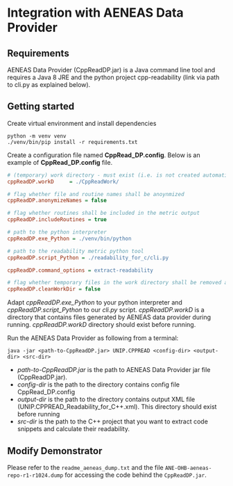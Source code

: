 # Integration with AENEAS Data Provider

## Requirements
AENEAS Data Provider (CppReadDP.jar) is a Java command line tool and requires a Java 8 JRE and the python project cpp-readability (link via path to cli.py as explained below). 

## Getting started

Create virtual environment and install dependencies
```shell
python -m venv venv
./venv/bin/pip install -r requirements.txt
```

Create a configuration file named **CppRead_DP.config**. 
Below is an example of **CppRead_DP.config** file.
```ini
# (temporary) work directory - must exist (i.e. is not created automatically)
cppReadDP.workD		= ./CppReadWork/

# flag whether file and routine names shall be anoynmized
cppReadDP.anonymizeNames = false

# flag whether routines shall be included in the metric output
cppReadDP.includeRoutines = true

# path to the python interpreter
cppReadDP.exe_Python = ./venv/bin/python

# path to the readability metric python tool
cppReadDP.script_Python = ./readability_for_c/cli.py

cppReadDP.command_options = extract-readability

# flag whether temporary files in the work directory shall be removed again. use 'false' only for debugging.
cppReadDP.cleanWorkDir = false
```

Adapt _cppReadDP.exe_Python_ to your python interpreter 
and _cppReadDP.script_Python_ to our _cli.py_ script.
_cppReadDP.workD_ is a directory that contains files generated by AENEAS data provider during running.
_cppReadDP.workD_ directory should exist before running.

Run the AENEAS Data Provider as following from a terminal:
```shell
java -jar <path-to-CppReadDP.jar> UNIP.CPPREAD <config-dir> <output-dir> <src-dir>
```

- _path-to-CppReadDP.jar_ is the path to AENEAS Data Provider jar file (CppReadDP.jar).
- _config-dir_ is the path to the directory contains config file CppRead_DP.config
- _output-dir_ is the path to the directory contains output XML file (UNIP.CPPREAD_Readability_for_C++.xml). 
This directory should exist before running
- _src-dir_ is the path to the C++ project that you want to extract code snippets and calculate their readability.

## Modify Demonstrator

Please refer to the `readme_aeneas_dump.txt` and the file `ANE-OHB-aeneas-repo-r1-r1024.dump` for accessing the code behind the `CppReadDP.jar`.
